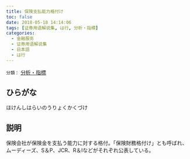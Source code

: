 ```yaml
---
title: 保険支払能力格付け
toc: false
date: 2018-05-18 14:14:06
tags: [证券用语解说集, は行, 分析・指標]
categories:
  - 金融服务
  - 证券用语解说集
  - 日本語
  - は行
---
```


`分類：` [分析・指標](/tags/分析・指標/)

## ひらがな

ほけんしはらいのうりょくかくづけ

## 説明

保険会社が保険金を支払う能力に対する格付。「保険財務格付け」とも呼ばれ、ムーディーズ、S＆P、JCR、R＆Iなどがそれぞれ公表している。
